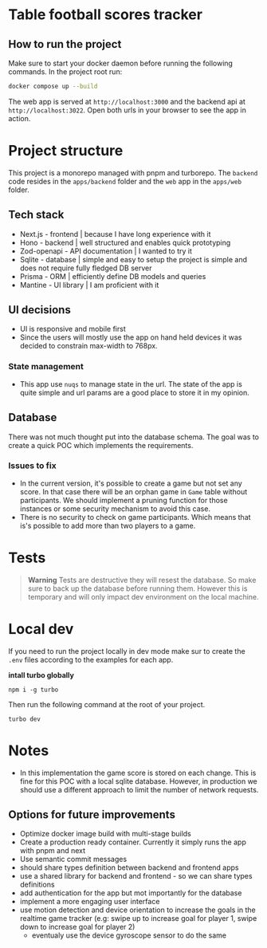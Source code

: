 # Table football scores tracker

## How to run the project

Make sure to start your docker daemon before running the following commands.
In the project root run:

```bash
docker compose up --build
```

The web app is served at `http://localhost:3000` and the backend api at `http://localhost:3022`.
Open both urls in your browser to see the app in action.

# Project structure

This project is a monorepo managed with pnpm and turborepo.
The `backend` code resides in the `apps/backend` folder and the `web` app in the `apps/web` folder.

## Tech stack

- Next.js - frontend | because I have long experience with it
- Hono - backend | well structured and enables quick prototyping
- Zod-openapi - API documentation | I wanted to try it
- Sqlite - database | simple and easy to setup the project is simple and does not require fully fledged DB server
- Prisma - ORM | efficiently define DB models and queries
- Mantine - UI library | I am proficient with it

## UI decisions

- UI is responsive and mobile first
- Since the users will mostly use the app on hand held devices it was decided to constrain max-width to 768px.

### State management

- This app use `nuqs` to manage state in the url. The state of the app is quite simple and url params are a good place to store it in my opinion.

## Database

There was not much thought put into the database schema. The goal was to create a quick POC which implements the requirements.

### Issues to fix

- In the current version, it's possible to create a game but not set any score. In that case there will be an orphan game in `Game` table without participants. We should implement a pruning function for those instances or some security mechanism to avoid this case.
- There is no security to check on game participants. Which means that is's possible to add more than two players to a game.

# Tests

> **Warning**
> Tests are destructive they will resest the database. So make sure to back up the database before running them.
> However this is temporary and will only impact dev environment on the local machine.

# Local dev

If you need to run the project locally in dev mode make sur to create the `.env` files according to the examples for each app.

**intall turbo globally**

```
npm i -g turbo
```

Then run the following command at the root of your project.

```
turbo dev
```

# Notes

- In this implementation the game score is stored on each change. This is fine for this POC with a local sqlite database. However, in production we should use a different approach to limit the number of network requests.

## Options for future improvements

- Optimize docker image build with multi-stage builds
- Create a production ready container. Currently it simply runs the app with pnpm and next
- Use semantic commit messages
- should share types definition between backend and frontend apps
- use a shared library for backend and frontend - so we can share types definitions
- add authentication for the app but mot importantly for the database
- implement a more engaging user interface
- use motion detection and device orientation to increase the goals in the realtime game tracker (e.g: swipe up to increase goal for player 1, swipe down to increase goal for player 2)
  - eventualy use the device gyroscope sensor to do the same
